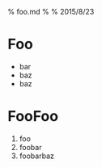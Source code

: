 % foo.md
%
% 2015/8/23

<!--
tags: memo
-->

# Foo
- bar
- baz
- baz

# FooFoo
1. foo
2. foobar
3. foobarbaz
